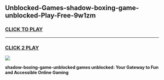 
## Unblocked-Games-shadow-boxing-game-unblocked-Play-Free-9w1zm
<h3>
<a href="https://premium76.site?title=shadow-boxing-game-unblocked&ref=23A">CLICK TO PLAY</a></h3>
<hr>

<h3>
<a href="https://premium76.site?title=shadow-boxing-game-unblocked&ref=23A">CLICK 2 PLAY</a>
  
</h3>

<a href="https://premium76.site?title=shadow-boxing-game-unblocked&ref=23A"><img src="https://clearcache.store/games.png"></a>


**shadow-boxing-game-unblocked games unblocked: Your Gateway to Fun and Accessible Online Gaming**
